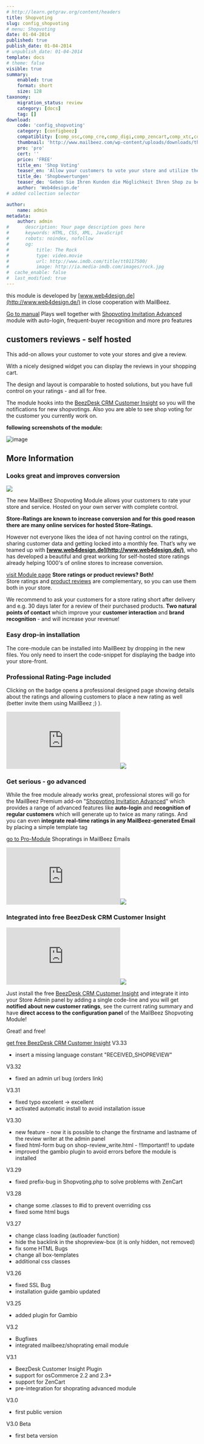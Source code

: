 ```yaml
---
# http://learn.getgrav.org/content/headers
title: Shopvoting
slug: config_shopvoting
# menu: Shopvoting
date: 01-04-2014
published: true
publish_date: 01-04-2014
# unpublish_date: 01-04-2014
template: docs
# theme: false
visible: true
summary:
    enabled: true
    format: short
    size: 128
taxonomy:
    migration_status: review
    category: [docs]
    tag: []
download:
    code: 'config_shopvoting'
    category: [configbeez]
    compatiblity: [comp_osc,comp_cre,comp_digi,comp_zencart,comp_xtc,comp_gambio]
    thumbnail: 'http://www.mailbeez.com/wp-content/uploads/downloads/thumbnails/2014/06/icon_32.png'
    pro: 'pro'
    cert: ''
    price: 'FREE'
    title_en: 'Shop Voting'
    teaser_en: 'Allow your customers to vote your store and utilize the results to increase conversion'
    title_de: 'Shopbewertungen'
    teaser_de: 'Geben Sie Ihren Kunden die Möglichkeit Ihren Shop zu bewerten und nutzen Sie die Ergebnisse zur Konversion-Optimierung'
    author: 'Web4design.de'
# added collection selector

author:
    name: admin
metadata:
    author: admin
#      description: Your page description goes here
#      keywords: HTML, CSS, XML, JavaScript
#      robots: noindex, nofollow
#      og:
#          title: The Rock
#          type: video.movie
#          url: http://www.imdb.com/title/tt0117500/
#          image: http://ia.media-imdb.com/images/rock.jpg
#  cache_enable: false
#  last_modified: true
---
```


this module is developed by [www.web4design.de](http://www.web4design.de/) in close cooperation with MailBeez.

 [Go to manual](http://www.web4design.de/module_infos/english/shopreviews/index.php) Plays well together with [Shopvoting Invitation Advanced](http://www.mailbeez.com/documentation/mailbeez/shoprating_advanced/) module with auto-login, frequent-buyer recognition and more pro features

## customers reviews - self hosted

This add-on allows your customer to vote your stores and give a review.

With a nicely designed widget you can display the reviews in your shopping cart.

The design and layout is comparable to hosted solutions, but you have full control on your ratings - and all for free.

The module hooks into the [BeezDesk CRM Customer Insight](http://www.mailbeez.com/documentation/configbeez/config_customer_insight/) so you will the notifications for new shopvotings. Also you are able to see shop voting for the customer you currently work on.

**following screenshots of the module:**

![image](http://www.web4design.de/module_infos/english/shopreviews/img/infosfunctions.jpg)

## More Information

### Looks great and improves conversion

![](http://www.mailbeez.com/images/en_shoprating_box.png)

The new MailBeez Shopvoting Module allows your customers to rate your store and service. Hosted on your own server with complete control.

**Store-Ratings are known to increase conversion and for this good reason there are many online services for hosted Store-Ratings.**

However not everyone likes the idea of not having control on the ratings, sharing customer data and getting locked into a monthly fee. That’s why we teamed up with **[www.web4design.de](http://www.web4design.de/)**, who has developed a beautiful and great working for self-hosted store ratings already helping 1000's of online stores to increase conversion.

 [visit Module page](http://www.mailbeez.com/documentation/configbeez/config_shopvoting/) **Store ratings or product reviews? Both!**   
Store ratings and [product reviews](http://www.mailbeez.com/documentation/mailbeez/review_advanced/) are complementary, so you can use them both in your store.

We recommend to ask your customers for a store rating short after delivery and e.g. 30 days later for a review of their purchased products. **Two natural points of contact** which improve your **customer interaction** and **brand recognition** - and will increase your revenue!

### Easy drop-in installation

The core-module can be installed into MailBeez by dropping in the new files. You only need to insert the code-snippet for displaying the badge into your store-front.

### Professional Rating-Page included

Clicking on the badge opens a professional designed page showing details about the ratings and allowing customers to place a new rating as well (better invite them using MailBeez ;) ).

[![](http://localhost/wordpress_mailbeez_EOL/wp-content/themes/awake/lib/scripts/timthumb/thumb.php?src=http://www.mailbeez.com/images/en_shoprating_page.png&w=600&h=500&zc=1&q=100 "rating page")](http://www.mailbeez.com/images/en_shoprating_page.png "rating page")![](http://localhost/wordpress_mailbeez_EOL/wp-content/themes/awake/images/shortcodes/image_shadow.png)

### Get serious - go advanced

While the free module already works great, professional stores will go for the MailBeez Premium add-on "[Shopvoting Invitation Advanced](http://www.mailbeez.com/documentation/mailbeez/shoprating_advanced/)" which provides a range of advanced features like **auto-login** and **recognition of regular customers** which will generate up to twice as many ratings. And you can even **integrate real-time ratings in any MailBeez-generated Email** by placing a simple template tag

 [go to Pro-Module](http://www.mailbeez.com/documentation/mailbeez/shoprating_advanced/) Shopratings in MailBeez Emails

[![](http://localhost/wordpress_mailbeez_EOL/wp-content/themes/awake/lib/scripts/timthumb/thumb.php?src=http://www.mailbeez.com/images/en_shoprating_advanced_integration.png&w=250&h=350&zc=1&q=100 "Shopratings in MailBeez Emails")](http://www.mailbeez.com/images/en_shoprating_advanced_integration.png "Shopratings in MailBeez Emails")![](http://localhost/wordpress_mailbeez_EOL/wp-content/themes/awake/images/shortcodes/image_shadow.png)

### Integrated into free BeezDesk CRM Customer Insight

[![](http://localhost/wordpress_mailbeez_EOL/wp-content/themes/awake/lib/scripts/timthumb/thumb.php?src=http://www.mailbeez.com/images/en_shoprating_notification.png&w=600&h=400&zc=1&q=100 "notifications")](http://www.mailbeez.com/images/en_shoprating_notification.png "notifications")![](http://localhost/wordpress_mailbeez_EOL/wp-content/themes/awake/images/shortcodes/image_shadow.png)

Just install the free [BeezDesk CRM Customer Insight](http://www.mailbeez.com/documentation/configbeez/config_customer_insight/) and integrate it into your Store Admin panel by adding a single code-line and you will get **notified about new customer ratings**, see the current rating summary and have **direct access to the configuration panel** of the MailBeez Shopvoting Module!

Great! and free!

 [get free BeezDesk CRM Customer Insight](http://www.mailbeez.com/documentation/configbeez/config_customer_insight/)
V3.33
- insert a missing language constant "RECEIVED_SHOPREVIEW"

V3.32
- fixed an admin url bug (orders link)

V3.31
- fixed typo excelent -> excellent
- activated automatic install to avoid installation issue

V3.30
- new feature - now it is possible to change the firstname and lastname of the review writer at the admin panel
- fixed html-form bug on shop-review_write.html - !!Important!! to update
- improved the gambio plugin to avoid errors before the module is installed

V3.29
- fixed prefix-bug in Shopvoting.php to solve problems with ZenCart

V3.28
- change some .classes to #id to prevent overriding css
- fixed some html bugs

V3.27
- change class loading (autloader function)
- hide the backlink in the shopreview-box (it is only hidden, not removed)
- fix some HTML Bugs
- change all box-templates
- additional css classes

V3.26
- fixed SSL Bug
- installation guide gambio updated

V3.25
- added plugin for Gambio

V3.2
- Bugfixes
- integrated mailbeez/shoprating email module

V3.1
- BeezDesk Customer Insight Plugin
- support for osCommerce 2.2 and 2.3+
- support for ZenCart
- pre-integration for shoprating advanced module

V3.0
- first public version

V3.0 Beta
- first beta version
